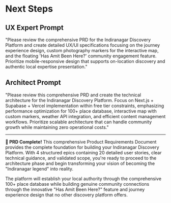 # Next Steps

## UX Expert Prompt

"Please review the comprehensive PRD for the Indiranagar Discovery Platform and create detailed UX/UI specifications focusing on the journey experience design, custom photography markers for the interactive map, and the floating 'Has Amit Been Here?' community engagement feature. Prioritize mobile-responsive design that supports on-location discovery and authentic local expertise presentation."

## Architect Prompt

"Please review this comprehensive PRD and create the technical architecture for the Indiranagar Discovery Platform. Focus on Next.js + Supabase + Vercel implementation within free tier constraints, emphasizing performance optimization for 100+ place database, interactive map with custom markers, weather API integration, and efficient content management workflows. Prioritize scalable architecture that can handle community growth while maintaining zero operational costs."

---

**🎉 PRD Complete!** This comprehensive Product Requirements Document provides the complete foundation for building your Indiranagar Discovery Platform. With 4 structured epics containing 20 detailed user stories, clear technical guidance, and validated scope, you're ready to proceed to the architecture phase and begin transforming your vision of becoming the "Indiranagar legend" into reality.

The platform will establish your local authority through the comprehensive 100+ place database while building genuine community connections through the innovative "Has Amit Been Here?" feature and journey experience design that no other discovery platform offers.
